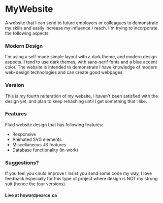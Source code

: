 # MyWebsite
A website that I can send to future employers or colleagues to demonstrate my skills and easily increase my influence / reach. I'm trying to incorporate the following aspects:

### Modern Design
I'm using a self-made simple layout with a dark theme, and modern design aspects. I tend to use dark themes, with sans-serif fonts and a blue accent color.
The website is intended to demonstrate I have knowledge of modern web-design technologies and can create good webpages.

### Version
This is my fourth reiteration of my website, I haven't been satisfied with the design yet, and plan to keep rehashing until I get something that I like.

### Features
Fluid website design that has following features:
  - Responsive
  - Animated SVG elements
  - Miscellaneous JS features
  - Database functionality (in-work)
  
### Suggestions?
If you feel you could improve I insist you send some code my way, I love feedback especially for this type of project where design is NOT my strong suit (hence the four versions).

#### Live at howardpearce.ca
